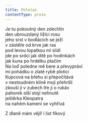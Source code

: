 ```yaml
---
title: Poločas
contentType: prose
---
```


<section>

Je tu pokoutný den zdechlin  
den ubrouzdaný lížící rosu  
jeho srst v bodlácích se ježí  
v zástěře od krve jak ras  
pod levou lopatkou mi slídí  
jde po srdci jak dítě po hodinkách  
jak kuna po hrdélku ptačím  
Na loď poledne mě bere a převypráví  
mi pohádku o zlaté rybě plotici  
Kupcová na břehu si přepočítává  
v nestoudném klíně moji přehršli  
zkouší ji v zubech tře ji o rukáv  
pahorek olší stojí nehnutě  
ještěrka Kleopatra  
na nahém kameni se vyhřívá

Z dlaně mám vějíř i list fíkový

</section>
